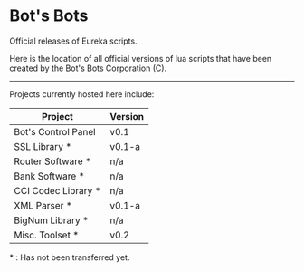 # Bot's Bots
Official releases of Eureka scripts. 

Here is the location of all official versions of lua scripts that have been 
created by the Bot's Bots Corporation (C). 
___
Projects currently hosted here include: 

|Project              |Version | 
|---------------------|--------|
|Bot's Control Panel  |v0.1    |
|SSL Library \*       |v0.1-a  | 
|Router Software \*   |n/a     | 
|Bank Software \*     |n/a     | 
|CCI Codec Library \* |n/a     | 
|XML Parser \*        |v0.1-a  | 
|BigNum Library \*    |n/a     | 
|Misc. Toolset \*     |v0.2    |

\* : Has not been transferred yet. 
